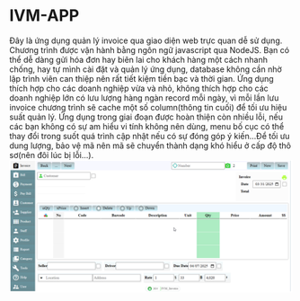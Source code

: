 # IVM-APP
Đây là ứng dụng quản lý invoice qua giao diện web trực quan dễ sử dụng. Chương trình được vận hành bằng ngôn ngữ javascript qua NodeJS. Bạn có thể dễ dàng gửi hóa đơn hay biên lai cho khách hàng một cách nhanh chống, hay tự mình cài đặt và quản lý ứng dụng, database không cần nhờ lập trình viên can thiệp nên rất tiết kiệm tiền bạc và thời gian. Ứng dụng thích hợp cho các doanh nghiệp vừa và nhỏ, không thích hợp cho các doanh nghiệp lớn có lưu lượng hàng ngàn record mỗi ngày, vì mỗi lần lưu invoice chương trình sẽ cache một số column(thông tin cuối) để tối ưu hiệu suất quản lý. Ứng dụng trong giai đoạn được hoàn thiện còn nhiều lỗi, nếu các bạn không có sự am hiểu vi tính không nên dùng, menu bố cục có thể thay đổi trong suốt quá trình cập nhật nếu có sự đóng góp ý kiến...Để tối ưu dung lượng, bảo vệ mã nên mã sẽ chuyển thành dạng khó hiểu ở cấp độ thô sơ(nên đôi lúc bị lỗi...).
![](./img/ivm-app.png)


